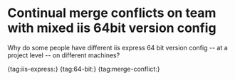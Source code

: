 ﻿# Continual merge conflicts on team with mixed iis 64bit version config

Why do some people have different iis express 64 bit version config -- at a project level -- on different machines?

{tag:iis-express:} {tag:64-bit:} {tag:merge-conflict:}